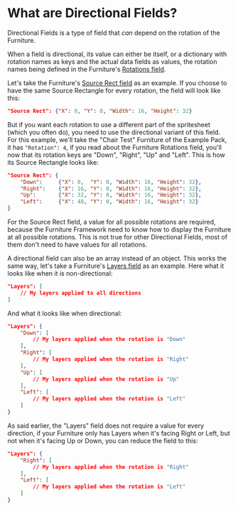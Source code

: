 # What are Directional Fields?

Directional Fields is a type of field that *can* depend on the rotation of the Furniture.

When a field is directional, its value can either be itself, or a dictionary with rotation names as keys and the actual data fields as values, the rotation names being defined in the Furniture's [Rotations field](https://github.com/Leroymilo/FurnitureFramework/blob/main/doc/Furniture.md#rotations).

Let's take the Furniture's [Source Rect field](https://github.com/Leroymilo/FurnitureFramework/blob/main/doc/Furniture.md#source-rect) as an example. If you choose to have the same Source Rectangle for every rotation, the field will look like this:
```json
"Source Rect": {"X": 0, "Y": 0, "Width": 16, "Height": 32}
```
But if you want each rotation to use a different part of the spritesheet (which you often do), you need to use the directional variant of this field.  
For this example, we'll take the "Chair Test" Furniture of the Example Pack, it has `"Rotation": 4`, if you read about the Furniture Rotations field, you'll now that its rotation keys are "Down", "Right", "Up" and "Left". This is how its Source Rectangle looks like:
```json
"Source Rect": {
	"Down":		{"X": 0,  "Y": 0, "Width": 16, "Height": 32},
	"Right":	{"X": 16, "Y": 0, "Width": 16, "Height": 32},
	"Up":		{"X": 32, "Y": 0, "Width": 16, "Height": 32},
	"Left":		{"X": 48, "Y": 0, "Width": 16, "Height": 32}
}
```

For the Source Rect field, a value for all possible rotations are required, because the Furniture Framework need to know how to display the Furniture at all possible rotations. This is not true for other Directional Fields, most of them don't need to have values for all rotations.

A directional field can also be an array instead of an object. This works the same way, let's take a Furniture's [Layers field](https://github.com/Leroymilo/FurnitureFramework/blob/main/doc/Furniture.md#layers) as an example. Here what it looks like when it is non-directional:
```json
"Layers": [
	// My layers applied to all directions
]
```

And what it looks like when directional:
```json
"Layers": {
	"Down": [
		// My layers applied when the rotation is "Down"
	],
	"Right": [
		// My layers applied when the rotation is "Right"
	],
	"Up": [
		// My layers applied when the rotation is "Up"
	],
	"Left": [
		// My layers applied when the rotation is "Left"
	]
}
```

As said earlier, the "Layers" field does not require a value for every direction, if your Furniture only has Layers when it's facing Right or Left, but not when it's facing Up or Down, you can reduce the field to this:
```json
"Layers": {
	"Right": [
		// My layers applied when the rotation is "Right"
	],
	"Left": [
		// My layers applied when the rotation is "Left"
	]
}
```
